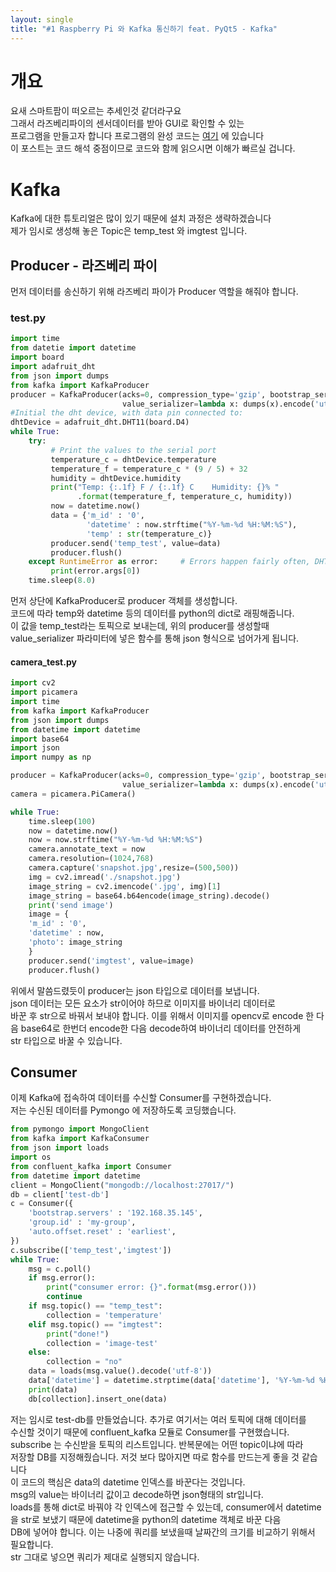 ```yaml
---
layout: single
title: "#1 Raspberry Pi 와 Kafka 통신하기 feat. PyQt5 - Kafka"
---
```

# 개요
요새 스마트팜이 떠오르는 추세인것 같더라구요 <br>
그래서 라즈베리파이의 센서데이터를 받아 GUI로 확인할 수 있는 <br>
프로그램을 만들고자 합니다
프로그램의 완성 코드는 [여기](https://github.com/Ealloons/IoT_RaspberryPi4_with_Kafka) 에 있습니다 <br>
이 포스트는 코드 해석 중점이므로 코드와 함께 읽으시면 이해가 빠르실 겁니다. <br>

# Kafka
Kafka에 대한 튜토리얼은 많이 있기 때문에 설치 과정은 생략하겠습니다 <br>
제가 임시로 생성해 놓은 Topic은 temp_test 와 imgtest 입니다. 
## Producer - 라즈베리 파이
먼저  데이터를 송신하기 위해 라즈베리 파이가 Producer 역할을 해줘야 합니다. <br>
### test.py
```python
import time
from datetie import datetime
import board
import adafruit_dht
from json import dumps
from kafka import KafkaProducer
producer = KafkaProducer(acks=0, compression_type='gzip', bootstrap_servers=['192.168.35.145:9092'],
                         value_serializer=lambda x: dumps(x).encode('utf-8'))
#Initial the dht device, with data pin connected to:
dhtDevice = adafruit_dht.DHT11(board.D4)
while True:
    try:
         # Print the values to the serial port
         temperature_c = dhtDevice.temperature
         temperature_f = temperature_c * (9 / 5) + 32
         humidity = dhtDevice.humidity
         print("Temp: {:.1f} F / {:.1f} C    Humidity: {}% "
               .format(temperature_f, temperature_c, humidity))
         now = datetime.now()
         data = {'m_id' : '0',
                 'datetime' : now.strftime("%Y-%m-%d %H:%M:%S"),
                 'temp' : str(temperature_c)}
         producer.send('temp_test', value=data)
         producer.flush()
    except RuntimeError as error:     # Errors happen fairly often, DHT's are hard to read, just keep going
         print(error.args[0])
    time.sleep(8.0)
```
먼저 상단에 KafkaProducer로 producer 객체를 생성합니다. <br>
코드에 따라  temp와 datetime 등의 데이터를 python의 dict로 래핑해줍니다. <br>
 이 값을 temp_test라는 토픽으로 보내는데, 위의 producer를 생성할때 value_serializer 파라미터에 넣은 함수를 통해 json 형식으로 넘어가게 됩니다.
#### camera_test.py
```python
import cv2
import picamera
import time
from kafka import KafkaProducer
from json import dumps
from datetime import datetime
import base64
import json
import numpy as np

producer = KafkaProducer(acks=0, compression_type='gzip', bootstrap_servers=['192.168.35.145:9092'],
                         value_serializer=lambda x: dumps(x).encode('utf-8'))
camera = picamera.PiCamera()

while True:
    time.sleep(100)
    now = datetime.now()
    now = now.strftime("%Y-%m-%d %H:%M:%S")
    camera.annotate_text = now
    camera.resolution=(1024,768)
    camera.capture('snapshot.jpg',resize=(500,500))
    img = cv2.imread('./snapshot.jpg')
    image_string = cv2.imencode('.jpg', img)[1]
    image_string = base64.b64encode(image_string).decode()
    print('send image')
    image = {
    'm_id' : '0',
    'datetime' : now,
    'photo': image_string
    }
    producer.send('imgtest', value=image)
    producer.flush()
```
위에서 말씀드렸듯이 producer는 json 타입으로 데이터를 보냅니다. <br>
json 데이터는 모든 요소가 str이어야 하므로 이미지를 바이너리 데이터로 <br>
바꾼 후 str으로 바꿔서 보내야 합니다. 이를 위해서 이미지를 opencv로 encode 한 다음 base64로 한번더 encode한 다음 decode하여 바이너리 데이터를 안전하게 <br> str 타입으로 바꿀 수 있습니다.
## Consumer 
이제 Kafka에 접속하여 데이터를 수신할 Consumer를 구현하겠습니다. <br>
저는 수신된 데이터를 Pymongo 에 저장하도록 코딩했습니다. <br>
```python
from pymongo import MongoClient
from kafka import KafkaConsumer
from json import loads
import os
from confluent_kafka import Consumer
from datetime import datetime
client = MongoClient("mongodb://localhost:27017/")
db = client['test-db']
c = Consumer({
    'bootstrap.servers' : '192.168.35.145',
    'group.id' : 'my-group',
    'auto.offset.reset' : 'earliest',
})
c.subscribe(['temp_test','imgtest'])
while True:
    msg = c.poll()
    if msg.error():
        print("consumer error: {}".format(msg.error()))
        continue
    if msg.topic() == "temp_test":
        collection = 'temperature'
    elif msg.topic() == "imgtest":
        print("done!")
        collection = 'image-test'
    else:
        collection = "no"
    data = loads(msg.value().decode('utf-8'))
    data['datetime'] = datetime.strptime(data['datetime'], '%Y-%m-%d %H:%M:%S')
    print(data)
    db[collection].insert_one(data)
```
저는 임시로 test-db를 만들었습니다. 추가로 여기서는 여러 토픽에 대해 데이터를 <br>
수신할 것이기 때문에 confluent_kafka 모듈로 Consumer를 구현했습니다. <br>
subscribe 는 수신받을 토픽의 리스트입니다. 반복문에는 어떤 topic이냐에 따라 <br>
저장할 DB를 지정해줬습니다. 저것 보다 많아지면 따로 함수를 만드는게 좋을 것 같습니다<br>
이 코드의 핵심은 data의 datetime 인덱스를 바꾼다는 것입니다. <br>
msg의 value는 바이너리 값이고 decode하면 json형태의 str입니다. <br>
loads를 통해 dict로 바꿔야 각 인덱스에 접근할 수 있는데, consumer에서 datetime을 str로 보냈기 때문에 datetime을 python의 datetime 객체로 바꾼 다음 <br>
DB에 넣어야 합니다. 이는 나중에 쿼리를 보냈을때 날짜간의 크기를 비교하기 위해서 필요합니다. <br> str 그대로 넣으면 쿼리가 제대로 실행되지 않습니다.
